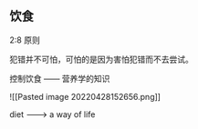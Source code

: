 ## 饮食
2:8 原则

犯错并不可怕，可怕的是因为害怕犯错而不去尝试。

控制饮食 —— 营养学的知识

![[Pasted image 20220428152656.png]]

diet ---> a way of life

